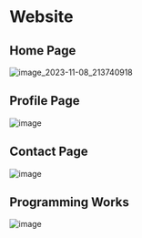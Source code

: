 # Website

## Home Page
![image_2023-11-08_213740918](https://github.com/elleee07/Website/assets/130200986/34993fce-1b6a-40f7-9e96-ecb2da2eca48)

## Profile Page
![image](https://github.com/elleee07/Website/assets/130200986/45998405-8a1d-4987-bfd3-f20162dd8c35)

## Contact Page
![image](https://github.com/elleee07/Website/assets/130200986/bb06d998-4e61-4ecf-84ef-416b744efb8b)

## Programming Works 
![image](https://github.com/elleee07/Website/assets/130200986/97cf1cba-7ce7-4906-97b9-a5411cc1d479)


